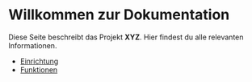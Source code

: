 # Willkommen zur Dokumentation
Diese Seite beschreibt das Projekt **XYZ**. Hier findest du alle relevanten Informationen.
- [Einrichtung](docs/setup.md)
- [Funktionen](docs/features.md)
